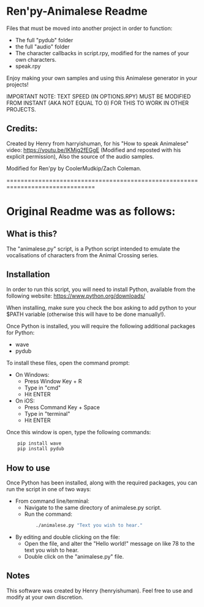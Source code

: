 # Ren'py-Animalese Readme
Files that must be moved into another project in order to function:

* The full "pydub" folder
* the full "audio" folder
* The character callbacks in script.rpy, modified for the names of your own characters.
* speak.rpy

Enjoy making your own samples and using this Animalese generator in your projects!

IMPORTANT NOTE: TEXT SPEED (IN OPTIONS.RPY) MUST BE MODIFIED FROM INSTANT (AKA NOT EQUAL TO 0) FOR THIS TO WORK IN OTHER PROJECTS.

## Credits: 
Created by Henry from harryishuman, for his "How to speak Animalese" video: https://youtu.be/IKMjg2fEGgE (Modified and reposted with his explicit permission), Also the source of the audio samples.

Modified for Ren'py by CoolerMudkip/Zach Coleman.

===============================================================================

# Original Readme was as follows:

## What is this?
The "animalese.py" script, is a Python script intended to emulate the vocalisations of characters from the Animal Crossing series.

## Installation
In order to run this script, you will need to install Python, available from the following website: https://www.python.org/downloads/

When installing, make sure you check the box asking to add python to your $PATH variable (otherwise this will have to be done manually!).

Once Python is installed, you will require the following additional packages for Python:
- wave
- pydub

To install these files, open the command prompt:
- On Windows:
    - Press Window Key + R
    - Type in "cmd"
    - Hit ENTER
- On iOS:
    - Press Command Key + Space
    - Type in "terminal"
    - Hit ENTER

Once this window is open, type the following commands:
```bash
    pip install wave
    pip install pydub
```

## How to use
Once Python has been installed, along with the required packages, you can run the script in one of two ways:
- From command line/terminal:
    - Navigate to the same directory of animalese.py script.
    - Run the command:
        ```bash
            ./animalese.py "Text you wish to hear."
        ```
- By editing and double clicking on the file:
    - Open the file, and alter the "Hello world!" message on like 78 to the text you wish to hear.
    - Double click on the "animalese.py" file. 

## Notes
This software was created by Henry (henryishuman).
Feel free to use and modify at your own discretion.

